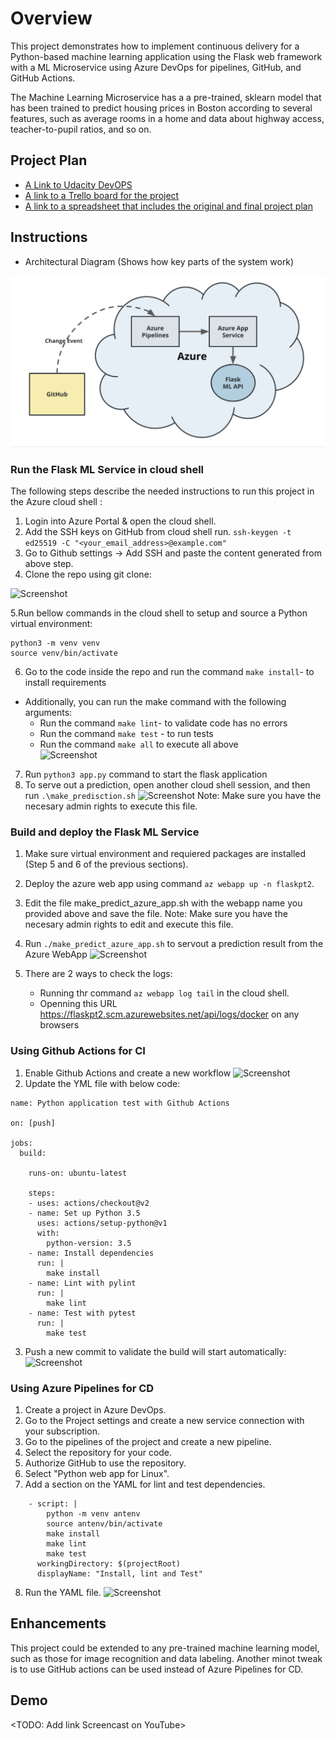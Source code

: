 # Overview

This project demonstrates how to implement continuous delivery for a Python-based machine learning application using the Flask web framework with a ML Microservice using Azure DevOps for pipelines, GitHub, and GitHub Actions.

The Machine Learning Microservice has a a pre-trained, sklearn model that has been trained to predict housing prices in Boston according to several features, such as average rooms in a home and data about highway access, teacher-to-pupil ratios, and so on.


## Project Plan
* [A Link to Udacity DevOPS](https://dev.azure.com/jaynronet/UdacityDevOps/_build)
* [A link to a Trello board for the project](https://trello.com/b/b4q2mXEd/udacity-devops)
* [A link to a spreadsheet that includes the original and final project plan]( https://docs.google.com/spreadsheets/d/1rCIJf5hgukItnmcKnGyO6SWcahsT8PYWb-IimWXLv8g/edit#gid=1348135932)



## Instructions

 
* Architectural Diagram (Shows how key parts of the system work)

![Screenshot](screenshots/architecture.png)


### Run the Flask ML Service in cloud shell

The following steps describe the needed instructions to run this project in the Azure cloud shell :

1. Login into Azure Portal & open the cloud shell.
2. Add the SSH keys on GitHub from cloud shell run.
``` ssh-keygen -t ed25519 -C "<your_email_address>@example.com" ```
3. Go to Github settings -> Add SSH and paste the content generated from above step.
4. Clone the repo using git clone: 

![Screenshot](screenshots/ClonningGitHubRepo.png "Project cloned into Azure Cloud Shell")

5.Run bellow  commands in the cloud shell to setup and source a Python  virtual environment:
```
python3 -m venv venv
source venv/bin/activate
```

6. Go to the code inside the repo and run the command ``` make install ```- to install requirements
 * Additionally, you can run the make command with the following arguments:
   * Run the command ``` make lint ```- to validate code has no  errors
   * Run the command ``` make test ``` - to run tests 
   * Run the command ``` make all ``` to execute all above  
    ![Screenshot](screenshots/pytests.png)
    
7. Run ``` python3 app.py ``` command to start the flask application
8. To serve out a prediction,  open another cloud shell session, and then run ``` .\make_predisction.sh ```
![Screenshot](screenshots/predicitionLocal.png)
 Note: Make sure you have the necesary admin rights to execute this file.

### Build and deploy the Flask ML Service 

1. Make sure  virtual environment and requiered packages are installed (Step 5 and 6 of the previous sections).
2. Deploy the azure web app using  command ``` az webapp up -n flaskpt2 ```.
3. Edit the file make_predict_azure_app.sh with the webapp name you provided above and save the file.
 Note: Make sure you have the necesary admin rights to edit and execute this file.
4. Run ``` ./make_predict_azure_app.sh ``` to servout a prediction result from the Azure WebApp
![Screenshot](screenshots/predicitionLocal.png)
 
5. There are 2 ways to check the logs:
   - Running thr  command ``` az webapp log tail ``` in the cloud shell.
   - Openning this URL  https://flaskpt2.scm.azurewebsites.net/api/logs/docker on any browsers

### Using Github Actions for CI
1. Enable Github Actions and create a new workflow
![Screenshot](screenshots/GitHubActionNew.png)
2. Update the YML file with below code:
```
name: Python application test with Github Actions

on: [push]

jobs:
  build:

    runs-on: ubuntu-latest

    steps:
    - uses: actions/checkout@v2
    - name: Set up Python 3.5
      uses: actions/setup-python@v1
      with:
        python-version: 3.5
    - name: Install dependencies
      run: |
        make install
    - name: Lint with pylint
      run: |
        make lint
    - name: Test with pytest
      run: |
        make test
```

3. Push a new commit to validate the build will start automatically:
![Screenshot](screenshots/BuildList.png)


### Using Azure Pipelines for CD
1. Create a project in Azure DevOps.
2. Go to the Project settings and create a  new service connection with your subscription.
3. Go to the pipelines of the project and create a new pipeline.
4. Select the repository for your code.
5. Authorize GitHub to use the repository.
6. Select "Python web app for Linux".
7. Add a section on the YAML for lint and test dependencies.
```
    - script: |
        python -m venv antenv
        source antenv/bin/activate
        make install
        make lint
        make test
      workingDirectory: $(projectRoot)
      displayName: "Install, lint and Test"
```
8. Run the YAML file.
![Screenshot](screenshots/AzurePipeline.png)


## Enhancements

This project could be extended to any pre-trained machine learning model, such as those for image recognition and data labeling. Another minot tweak is to use GitHub actions can be used instead of Azure Pipelines for CD.

## Demo 

<TODO: Add link Screencast on YouTube>


